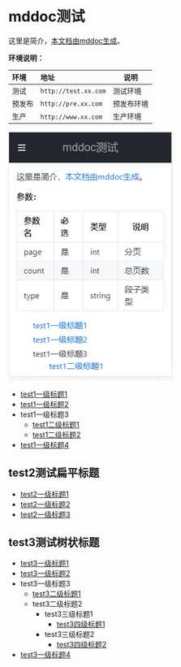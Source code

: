 # mddoc测试

这里是简介，[本文档由mddoc生成](https://github.com/buexplain/mddoc "本文档由mddoc生成")。

**环境说明：** 

|环境|地址|说明|
|:----|:---|-----|
|测试 | `http://test.xx.com` | 测试环境 |
|预发布 | `http://pre.xx.com` | 预发布环境 |
|生产| `http://www.xx.com` |  生产环境 |

![[测试本地图片插入]](test-readme-insert.png "测试本地图片插入")

*   [test1一级标题1](./test1_one_1.md)
*   [test1一级标题2](test1_one_2.md)
*   test1一级标题3
    *  [test1二级标题1](test1_two_1.md)
    *  [test1二级标题2](test1_two_2.md)
*   [test1一级标题4](test1_one_4.md)

## test2测试扁平标题
*   [test2一级标题1](test2/one_1.md)
*   [test2一级标题2](test2/one_2.md)
*   [test2一级标题3](test2/one_3.md)

## test3测试树状标题
*   [test3一级标题1](test3/one_1.md)
*   [test3一级标题2](test3/one_2.md)
*   test3一级标题3
    *  [test3二级标题1](test3/two_1.md)
    *  test3二级标题2
        *  test3三级标题1
            *  [test3四级标题1](./test3/four_1.md)
        *  test3三级标题2
            *  [test3四级标题2](test3/four_2.md)
*   [test3一级标题4](test3/one_4.md)


